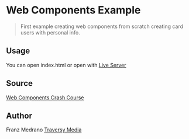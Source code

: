 # Web Components Example

> First example creating web components from scratch creating card users with personal info.

## Usage

You can open index.html or open with [Live Server](https://marketplace.visualstudio.com/items?itemName=ritwickdey.LiveServer)

## Source

[Web Components Crash Course](https://www.youtube.com/watch?v=PCWaFLy3VUo)

## Author

Franz Medrano
[Traversy Media](http://www.traversymedia.com)
